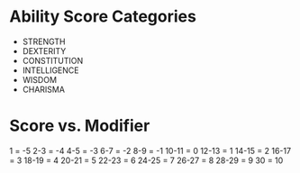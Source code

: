 # Ability Score Categories
- STRENGTH
- DEXTERITY 
- CONSTITUTION
- INTELLIGENCE
- WISDOM
- CHARISMA

# Score vs. Modifier
1 = -5
2-3 = -4
4-5 = -3
6-7 = -2
8-9 = -1
10-11 = 0
12-13 = 1
14-15 = 2
16-17 = 3
18-19 = 4
20-21 = 5
22-23 = 6
24-25 = 7
26-27 = 8
28-29 = 9
30 = 10